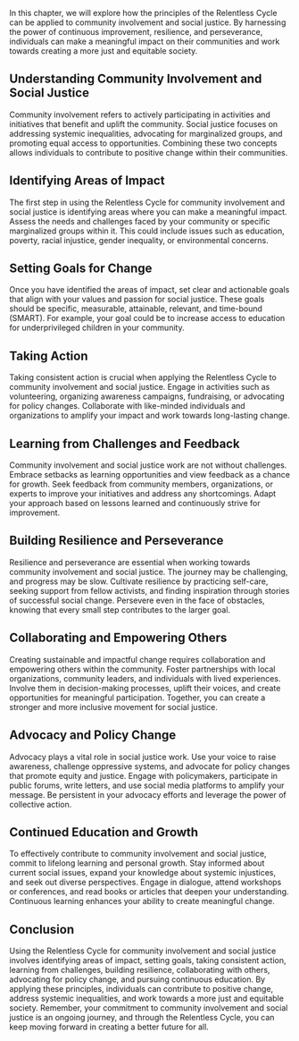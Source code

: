 
In this chapter, we will explore how the principles of the Relentless Cycle can be applied to community involvement and social justice. By harnessing the power of continuous improvement, resilience, and perseverance, individuals can make a meaningful impact on their communities and work towards creating a more just and equitable society.

**Understanding Community Involvement and Social Justice**
----------------------------------------------------------

Community involvement refers to actively participating in activities and initiatives that benefit and uplift the community. Social justice focuses on addressing systemic inequalities, advocating for marginalized groups, and promoting equal access to opportunities. Combining these two concepts allows individuals to contribute to positive change within their communities.

**Identifying Areas of Impact**
-------------------------------

The first step in using the Relentless Cycle for community involvement and social justice is identifying areas where you can make a meaningful impact. Assess the needs and challenges faced by your community or specific marginalized groups within it. This could include issues such as education, poverty, racial injustice, gender inequality, or environmental concerns.

**Setting Goals for Change**
----------------------------

Once you have identified the areas of impact, set clear and actionable goals that align with your values and passion for social justice. These goals should be specific, measurable, attainable, relevant, and time-bound (SMART). For example, your goal could be to increase access to education for underprivileged children in your community.

**Taking Action**
-----------------

Taking consistent action is crucial when applying the Relentless Cycle to community involvement and social justice. Engage in activities such as volunteering, organizing awareness campaigns, fundraising, or advocating for policy changes. Collaborate with like-minded individuals and organizations to amplify your impact and work towards long-lasting change.

**Learning from Challenges and Feedback**
-----------------------------------------

Community involvement and social justice work are not without challenges. Embrace setbacks as learning opportunities and view feedback as a chance for growth. Seek feedback from community members, organizations, or experts to improve your initiatives and address any shortcomings. Adapt your approach based on lessons learned and continuously strive for improvement.

**Building Resilience and Perseverance**
----------------------------------------

Resilience and perseverance are essential when working towards community involvement and social justice. The journey may be challenging, and progress may be slow. Cultivate resilience by practicing self-care, seeking support from fellow activists, and finding inspiration through stories of successful social change. Persevere even in the face of obstacles, knowing that every small step contributes to the larger goal.

**Collaborating and Empowering Others**
---------------------------------------

Creating sustainable and impactful change requires collaboration and empowering others within the community. Foster partnerships with local organizations, community leaders, and individuals with lived experiences. Involve them in decision-making processes, uplift their voices, and create opportunities for meaningful participation. Together, you can create a stronger and more inclusive movement for social justice.

**Advocacy and Policy Change**
------------------------------

Advocacy plays a vital role in social justice work. Use your voice to raise awareness, challenge oppressive systems, and advocate for policy changes that promote equity and justice. Engage with policymakers, participate in public forums, write letters, and use social media platforms to amplify your message. Be persistent in your advocacy efforts and leverage the power of collective action.

**Continued Education and Growth**
----------------------------------

To effectively contribute to community involvement and social justice, commit to lifelong learning and personal growth. Stay informed about current social issues, expand your knowledge about systemic injustices, and seek out diverse perspectives. Engage in dialogue, attend workshops or conferences, and read books or articles that deepen your understanding. Continuous learning enhances your ability to create meaningful change.

**Conclusion**
--------------

Using the Relentless Cycle for community involvement and social justice involves identifying areas of impact, setting goals, taking consistent action, learning from challenges, building resilience, collaborating with others, advocating for policy change, and pursuing continuous education. By applying these principles, individuals can contribute to positive change, address systemic inequalities, and work towards a more just and equitable society. Remember, your commitment to community involvement and social justice is an ongoing journey, and through the Relentless Cycle, you can keep moving forward in creating a better future for all.
